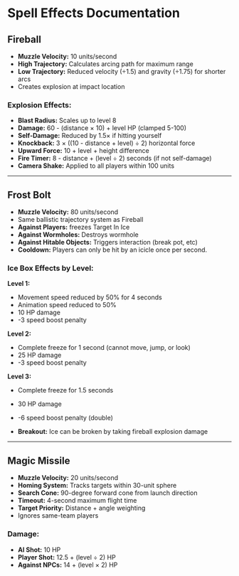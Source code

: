 # Spell Effects Documentation

## Fireball

* **Muzzle Velocity:** 10 units/second
* **High Trajectory:** Calculates arcing path for maximum range
* **Low Trajectory:** Reduced velocity (÷1.5) and gravity (÷1.75) for shorter arcs
* Creates explosion at impact location

### Explosion Effects:
* **Blast Radius:** Scales up to level 8
* **Damage:** 60 - (distance × 10) + level HP (clamped 5-100)
* **Self-Damage:** Reduced by 1.5× if hitting yourself
* **Knockback:** 3 × ((10 - distance + level) ÷ 2) horizontal force
* **Upward Force:** 10 + level + height difference
* **Fire Timer:** 8 - distance + (level ÷ 2) seconds (if not self-damage)
* **Camera Shake:** Applied to all players within 100 units
---
## Frost Bolt

* **Muzzle Velocity:** 80 units/second
* Same ballistic trajectory system as Fireball
* **Against Players:** freezes Target In Ice
* **Against Wormholes:** Destroys wormhole
* **Against Hitable Objects:** Triggers interaction (break pot, etc)
* **Cooldown:** Players can only be hit by an icicle once per second.

### Ice Box Effects by Level:

**Level 1:**
* Movement speed reduced by 50% for 4 seconds  
* Animation speed reduced to 50%
* 10 HP damage
* -3 speed boost penalty

**Level 2:**
* Complete freeze for 1 second (cannot move, jump, or look)
* 25 HP damage
* -3 speed boost penalty

**Level 3:**
* Complete freeze for 1.5 seconds
* 30 HP damage  
* -6 speed boost penalty (double)

* **Breakout:** Ice can be broken by taking fireball explosion damage
---
## Magic Missile

* **Muzzle Velocity:** 20 units/second
* **Homing System:** Tracks targets within 30-unit sphere
* **Search Cone:** 90-degree forward cone from launch direction
* **Timeout:** 4-second maximum flight time
* **Target Priority:** Distance + angle weighting
* Ignores same-team players

### Damage:
* **AI Shot:** 10 HP
* **Player Shot:** 12.5 + (level ÷ 2) HP
* **Against NPCs:** 14 + (level × 2) HP
